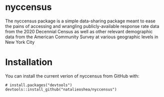 # nyccensus

The nyccensus package is a simple data-sharing package meant to ease the pains of accessing and wrangling publicly-available response rate data from the 2020 Decennial Census as well as other relevant demographic data from the American Community Survey at various geographic levels in New York City

# Installation

You can install the current verion of nyccensus from GitHub with:

```
# install.packages("devtools")
devtools::install_github("natalieoshea/nyccensus")
```
